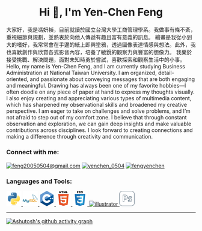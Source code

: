 <h1 align="center">Hi 👋, I'm Yen-Chen Feng</h1>

<p>大家好，我是馮妍禎，目前就讀於國立台灣大學工商管理學系。我做事有條不紊，重視細節與規劃，並熱衷於向他人傳遞有趣且富有意義的訊息。
繪畫是我從小到大的嗜好，我常常會在手邊的紙上即興塗鴉，透過圖像表達情感與想法。此外，我也喜歡創作與欣賞各式影音內容，培養了敏銳的觀察力與豐富的想像力。
我樂於接受挑戰、解決問題，面對未知時勇於嘗試，喜歡探索和觀察生活中的小事。
Hello, my name is Yen-Chen Feng, and I am currently studying Business Administration at National Taiwan University. I am organized, detail-oriented, and passionate about conveying messages that are both engaging and meaningful.
Drawing has always been one of my favorite hobbies—I often doodle on any piece of paper at hand to express my thoughts visually. I also enjoy creating and appreciating various types of multimedia content, which has sharpened my observational skills and broadened my creative perspective.
I am eager to take on challenges and solve problems, and I’m not afraid to step out of my comfort zone. I believe that through constant observation and exploration, we can gain deep insights and make valuable contributions across disciplines. I look forward to creating connections and making a difference through creativity and communication.</p>

<h3 align="left">Connect with me:</h3>

<p align="left">
<a href="mailto:feng20050504@gmail.com" ><img align="center" src="https://cdn.jsdelivr.net/npm/simple-icons@v11/icons/gmail.svg" alt="feng20050504@gmail.com" height="30" width="40" /></a>
<a href="https://instagram.com/yenchen_0504" target="blank"><img align="center" src="https://raw.githubusercontent.com/rahuldkjain/github-profile-readme-generator/master/src/images/icons/Social/instagram.svg" alt="yenchen_0504" height="30" width="40" /></a>
<a href="https://linkedin.com/in/fengyenchen" target="blank"><img align="center" src="https://raw.githubusercontent.com/rahuldkjain/github-profile-readme-generator/master/src/images/icons/Social/linked-in-alt.svg" alt="fengyenchen" height="30" width="40" /></a>
</p>

<h3 align="left">Languages and Tools:</h3>

<p align="left"> 
<a href="https://www.python.org" target="_blank" rel="noreferrer"> <img src="https://raw.githubusercontent.com/devicons/devicon/master/icons/python/python-original.svg" alt="python" width="40" height="40"/> </a> 
<a href="https://www.mysql.com/" target="_blank" rel="noreferrer"> <img src="https://raw.githubusercontent.com/devicons/devicon/master/icons/mysql/mysql-original-wordmark.svg" alt="mysql" width="40" height="40"/> </a> 
<a href="https://www.w3schools.com/cpp/" target="_blank" rel="noreferrer"> <img src="https://raw.githubusercontent.com/devicons/devicon/master/icons/cplusplus/cplusplus-original.svg" alt="cplusplus" width="40" height="40"/> </a> 
<a href="https://www.w3.org/html/" target="_blank" rel="noreferrer"> <img src="https://raw.githubusercontent.com/devicons/devicon/master/icons/html5/html5-original-wordmark.svg" alt="html5" width="40" height="40"/> </a> 
<a href="https://www.w3schools.com/css/" target="_blank" rel="noreferrer"> <img src="https://raw.githubusercontent.com/devicons/devicon/master/icons/css3/css3-original-wordmark.svg" alt="css3" width="40" height="40"/> </a> 
<a href="https://www.adobe.com/in/products/illustrator.html" target="_blank" rel="noreferrer"> <img src="https://www.vectorlogo.zone/logos/adobe_illustrator/adobe_illustrator-icon.svg" alt="illustrator" width="40" height="40"/> </a>
<a href="https://www.photoshop.com/en" target="_blank" rel="noreferrer"> <img src="https://raw.githubusercontent.com/devicons/devicon/master/icons/photoshop/photoshop-line.svg" alt="photoshop" width="40" height="40"/> </a>
</p>


---

[![Ashutosh's github activity graph](https://github-readme-activity-graph.vercel.app/graph?username=fengyenchen&bg_color=fff5b8&color=e87d7d&line=8d8c8b&point=635f5f&area=true&hide_border=true)](https://github.com/ashutosh00710/github-readme-activity-graph)




<!--
**fengyenchen/fengyenchen** is a ✨ _special_ ✨ repository because its `README.md` (this file) appears on your GitHub profile.

Here are some ideas to get you started:

- 🔭 I’m currently working on ...
- 🌱 I’m currently learning ...
- 👯 I’m looking to collaborate on ...
- 🤔 I’m looking for help with ...
- 💬 Ask me about ...
- 📫 How to reach me: ...
- 😄 Pronouns: ...
- ⚡ Fun fact: ...
-->
